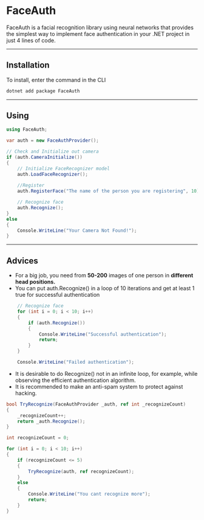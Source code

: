 # FaceAuth

FaceAuth is a facial recognition library using neural networks that provides the simplest way to implement face authentication in your .NET project in just 4 lines of code.

---

## Installation

To install, enter the command in the CLI

```bash 
dotnet add package FaceAuth
```
---

## Using

```csharp
using FaceAuth;

var auth = new FaceAuthProvider();

// Check and Initialize out camera
if (auth.CameraInitialize())
{
    // Initialize FaceRecognizer model
    auth.LoadFaceRecognizer();
    
    //Register
    auth.RegisterFace("The name of the person you are registering", 10);

    // Recognize face
    auth.Recognize();
}
else
{
    Console.WriteLine("Your Camera Not Found!");
}
```

---

## Advices

* For a big job, you need from **50-200** images of one person in **different head positions.**
* You can put auth.Recognize() in a loop of 10 iterations and get at least 1 true for successful authentication
```csharp
    // Recognize face
    for (int i = 0; i < 10; i++)
    {
        if (auth.Recognize())
        {
            Console.WriteLine("Successful authentication");
            return;
        }
    }

    Console.WriteLine("Failed authentication");
```
* It is desirable to do Recognize() not in an infinite loop, for example, while observing the efficient authentication algorithm.
* It is recommended to make an anti-spam system to protect against hacking.
```csharp
bool TryRecognize(FaceAuthProvider _auth, ref int _recognizeCount)
{
    _recognizeCount++;
    return _auth.Recognize();
}

int recognizeCount = 0;

for (int i = 0; i < 10; i++)
{
    if (recognizeCount <= 5)
    {
        TryRecognize(auth, ref recognizeCount);
    }
    else
    {
        Console.WriteLine("You cant recognize more");
        return;
    }
}
```
